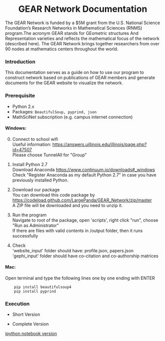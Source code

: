 <h1 align = "center"> GEAR Network Documentation </h1>
The GEAR Network is funded by a $5M grant from the U.S. National Science Foundation’s Research Networks in Mathematical Sciences (RNMS) program.The acronym GEAR stands for GEometric structures And Representation varieties and reflects the mathematical focus of the network (described here).  The GEAR Network brings together researchers from over 90 nodes at mathematics centers throughout the world. 

### Introduction
This documentation serves as a guide on how to use our program to construct network based on publications of GEAR members and generate documents for the GEAR website to visualize the network. 

### Prerequisite
* Python 2.x    
* Packages: `BeautifulSoup, pyprind, json`     
* MathSciNet subscription (e.g. campus internet connection)

#### Windows:   
0. Connect to school wifi    
Useful information: https://answers.uillinois.edu/illinois/page.php?id=47507    
Please choose TunnelAll for "Group"


1. Install Python 2.7    
Download Anaconda https://www.continuum.io/downloads#_windows    
Check "Register Anaconda as my default Python 2.7" in case you have previously installed Python.    
2. Download our package    
You can download this code package by https://codeload.github.com/LargePanda/GEAR_Network/zip/master    
A ZIP file will be downloaded and you need to unzip it.     
3. Run the program     
Navigate to root of the package, open 'scripts', right click "run", choose "Run as Administrator"    
If there are files with valid contents in /output folder, then it runs successfully    
4. Check    
'website_input' folder should have: profile.json, papers.json    
'gephi_input' folder should have co-citation and co-authorship matrices    

#### Mac:
Open terminal and type the following lines one by one ending with ENTER    
```
    pip install beautifulsoup4
    pip install pyprind
```

### Execution
* Short Version     

* Complete Version

[ipython notebook version](https://github.com/LargePanda/GEAR_Network/blob/master/GEAR_NETWORK.ipynb)
